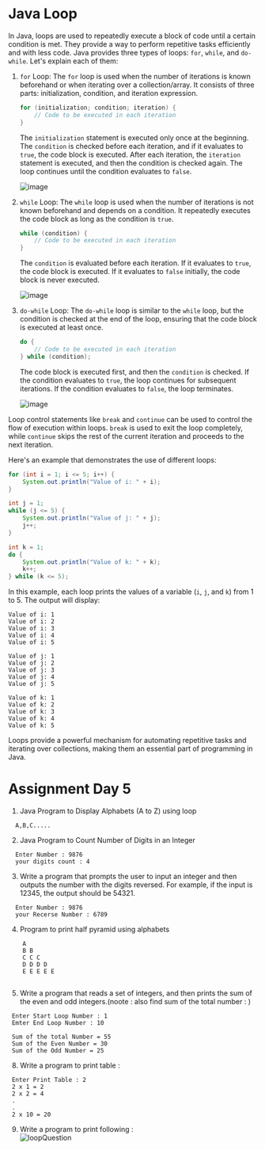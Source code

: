 # Java Loop

In Java, loops are used to repeatedly execute a block of code until a certain condition is met. They provide a way to perform repetitive tasks efficiently and with less code. Java provides three types of loops: `for`, `while`, and `do-while`. Let's explain each of them:

1. `for` Loop:
   The `for` loop is used when the number of iterations is known beforehand or when iterating over a collection/array. It consists of three parts: initialization, condition, and iteration expression.

   ```java
   for (initialization; condition; iteration) {
       // Code to be executed in each iteration
   }
   ```

   The `initialization` statement is executed only once at the beginning. The `condition` is checked before each iteration, and if it evaluates to `true`, the code block is executed. After each iteration, the `iteration` statement is executed, and then the condition is checked again. The loop continues until the condition evaluates to `false`.

   ![image](https://github.com/Pankaj-Str/Learn-JAVA-SE/assets/36913690/c92fad6e-d7a1-40c0-81c4-4d2db70cc3f6)



3. `while` Loop:
   The `while` loop is used when the number of iterations is not known beforehand and depends on a condition. It repeatedly executes the code block as long as the condition is `true`.

   ```java
   while (condition) {
       // Code to be executed in each iteration
   }
   ```

   The `condition` is evaluated before each iteration. If it evaluates to `true`, the code block is executed. If it evaluates to `false` initially, the code block is never executed.

   ![image](https://github.com/Pankaj-Str/Learn-JAVA-SE/assets/36913690/bcb4f2fd-4541-43eb-a5ae-a7f339dcb2d2)



5. `do-while` Loop:
   The `do-while` loop is similar to the `while` loop, but the condition is checked at the end of the loop, ensuring that the code block is executed at least once.

   ```java
   do {
       // Code to be executed in each iteration
   } while (condition);
   ```

   The code block is executed first, and then the `condition` is checked. If the condition evaluates to `true`, the loop continues for subsequent iterations. If the condition evaluates to `false`, the loop terminates.

   ![image](https://github.com/Pankaj-Str/Learn-JAVA-SE/assets/36913690/aa1c5dff-5d3a-461f-9543-f77e56b82115)



Loop control statements like `break` and `continue` can be used to control the flow of execution within loops. `break` is used to exit the loop completely, while `continue` skips the rest of the current iteration and proceeds to the next iteration.

Here's an example that demonstrates the use of different loops:

```java
for (int i = 1; i <= 5; i++) {
    System.out.println("Value of i: " + i);
}

int j = 1;
while (j <= 5) {
    System.out.println("Value of j: " + j);
    j++;
}

int k = 1;
do {
    System.out.println("Value of k: " + k);
    k++;
} while (k <= 5);
```

In this example, each loop prints the values of a variable (`i`, `j`, and `k`) from 1 to 5. The output will display:

```
Value of i: 1
Value of i: 2
Value of i: 3
Value of i: 4
Value of i: 5

Value of j: 1
Value of j: 2
Value of j: 3
Value of j: 4
Value of j: 5

Value of k: 1
Value of k: 2
Value of k: 3
Value of k: 4
Value of k: 5
```

Loops provide a powerful mechanism for automating repetitive tasks and iterating over collections, making them an essential part of programming in Java.


# Assignment Day 5
  1. Java Program to Display Alphabets (A to Z) using loop
  ```
    A,B,C.....

  ```
  2. Java Program to Count Number of Digits in an Integer
  ```
    Enter Number : 9876
    your digits count : 4

  ```
  3. Write a program that prompts the user to input an integer and then outputs the number with the digits reversed. For example, if the input is 12345, the output should be 54321.
  ```
    Enter Number : 9876
    your Recerse Number : 6789

  ```
  4. Program to print half pyramid using alphabets<br>
  ```
      A
      B B
      C C C
      D D D D
      E E E E E
      
   ```
   5. Write a program that reads a set of integers, and then prints the sum of the even and odd integers.(noote : also find sum of the total number : )

   ```
    Enter Start Loop Number : 1
    Emter End Loop Number : 10

    Sum of the total Number = 55
    Sum of the Even Number = 30
    Sum of the Odd Number = 25
   ```

   8. Write a program to print table : 

   ```
    Enter Print Table : 2
    2 x 1 = 2
    2 x 2 = 4
    .
    .
    2 x 10 = 20

   ```

   9. Write a program to print following :<br>
       ![loopQuestion](https://github.com/Pankaj-Str/Learn-JAVA-SE/assets/36913690/84109b67-24b6-4d43-b27b-2b9adb1770fa)
   
